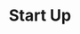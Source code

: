 ---
layout: posts_by_category
categories: Start Up
title: Start Up
permalink: /category/start-up
---